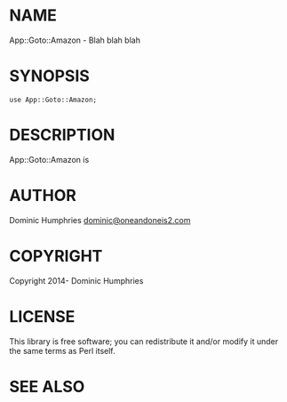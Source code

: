 # NAME

App::Goto::Amazon - Blah blah blah

# SYNOPSIS

    use App::Goto::Amazon;

# DESCRIPTION

App::Goto::Amazon is

# AUTHOR

Dominic Humphries <dominic@oneandoneis2.com>

# COPYRIGHT

Copyright 2014- Dominic Humphries

# LICENSE

This library is free software; you can redistribute it and/or modify
it under the same terms as Perl itself.

# SEE ALSO
